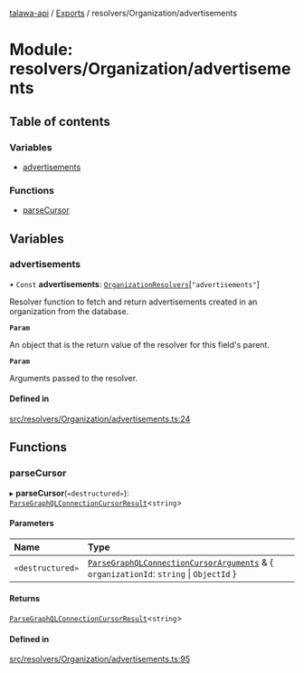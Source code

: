 [talawa-api](../README.md) / [Exports](../modules.md) / resolvers/Organization/advertisements

# Module: resolvers/Organization/advertisements

## Table of contents

### Variables

- [advertisements](resolvers_Organization_advertisements.md#advertisements)

### Functions

- [parseCursor](resolvers_Organization_advertisements.md#parsecursor)

## Variables

### advertisements

• `Const` **advertisements**: [`OrganizationResolvers`](types_generatedGraphQLTypes.md#organizationresolvers)[``"advertisements"``]

Resolver function to fetch and return advertisements created in an organization from the database.

**`Param`**

An object that is the return value of the resolver for this field's parent.

**`Param`**

Arguments passed to the resolver.

#### Defined in

[src/resolvers/Organization/advertisements.ts:24](https://github.com/PalisadoesFoundation/talawa-api/blob/095495b/src/resolvers/Organization/advertisements.ts#L24)

## Functions

### parseCursor

▸ **parseCursor**(`«destructured»`): [`ParseGraphQLConnectionCursorResult`](utilities_graphQLConnection_parseGraphQLConnectionArguments.md#parsegraphqlconnectioncursorresult)\<`string`\>

#### Parameters

| Name | Type |
| :------ | :------ |
| `«destructured»` | [`ParseGraphQLConnectionCursorArguments`](utilities_graphQLConnection_parseGraphQLConnectionArguments.md#parsegraphqlconnectioncursorarguments) & \{ `organizationId`: `string` \| `ObjectId`  \} |

#### Returns

[`ParseGraphQLConnectionCursorResult`](utilities_graphQLConnection_parseGraphQLConnectionArguments.md#parsegraphqlconnectioncursorresult)\<`string`\>

#### Defined in

[src/resolvers/Organization/advertisements.ts:95](https://github.com/PalisadoesFoundation/talawa-api/blob/095495b/src/resolvers/Organization/advertisements.ts#L95)
